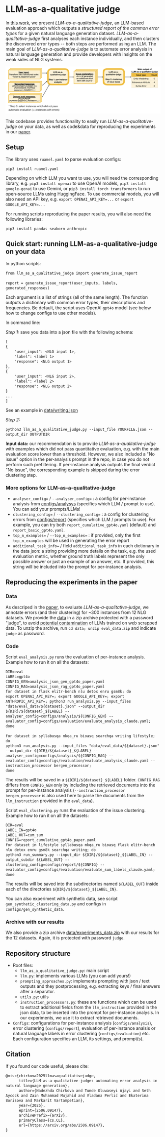 # LLM-as-a-qualitative judge

In [this work](https://arxiv.org/abs/2506.09147), we present _LLM-as-a-qualitative-judge_, an LLM-based evaluation approach which outputs a _structured report of the common error types_ for a given natural language generation dataset. _LLM-as-a-qualitative-judge_ first analyses each instance individually, and then clusters the discovered error types -- both steps are performed using an LLM. The main goal of _LLM-as-a-qualitative-judge_ is to automate error analysis in natural language generation and provide developers with insights on the weak sides of NLG systems. 

![](https://github.com/tunde-ajayi/llm-as-a-qualitative-judge/blob/main/illustration.png?raw=true)

This codebase provides functionality to easily run _LLM-as-a-qualitative-judge_ on your data, as well as code&data for reproducing the experiments in our [paper](https://arxiv.org/abs/2506.09147).

## Setup
The library uses `ruamel.yaml` to parse evaluation configs:
```
pip3 install ruamel.yaml
```

Depending on which LLM you want to use, you will need the corresponding library, e.g. `pip3 install openai` to use OpenAI models, `pip3 install google-genai` to use Gemini, or `pip3 install torch transformers` to run open-source LLMs using HuggingFace. To use commercial models, you will also need an API key, e.g. `export OPENAI_API_KEY=...` or `export GOOGLE_API_KEY=...`

For running scripts reproducing the paper results, you will also need the following libraries:
```
pip3 install pandas seaborn anthropic
```

## Quick start: running LLM-as-a-qualitative-judge on your data

In python scripts:
```
from llm_as_a_qualitative_judge import generate_issue_report

report = generate_issue_report(user_inputs, labels, generated_responses)
```

Each argument is a list of strings (all of the same length). The function outputs a dictionary with common error types, their descriptions and frequencies. Be default, the script uses OpenAI `gpt4o` model (see below how to change configs to use other models).

In command line: 

_Step 1:_ save you data into a json file with the following schema:
```
[
{
    "user_input": <NLG input 1>,
    "label": <label 1>
    "response": <NLG output 1>
},
{
    "user_input": <NLG input 2>,
    "label": <label 2>
    "response": <NLG output 2>
}
...
]
```

See an example in [data/writing.json](https://github.com/tunde-ajayi/llm-as-a-qualitative-judge/blob/main/data/writing.json)

_Step 2:_
```
python3 llm_as_a_qualitative_judge.py --input_file YOURFILE.json --output_dir OUTPUTDIR
```

__Input data:__ our recommendation is to provide _LLM-as-a-qualitative-judge_ with examples which did not pass quantitative evaluation, e.g. with the main evaluation score lower than a threshold. However, we also included a "No issue" option in the per-analysis prompt in the repo, in case you do not perform such prefiltering. If per-instance analysis outputs the final verdict "No issue", the corresponding example is skipped during the error clustering step.

### More options for LLM-as-a-qualitative-judge

* `analyser_config=` / `--analyser_config=` : a config for per-instance analysis from [configs/analysys](https://github.com/tunde-ajayi/llm-as-a-qualitative-judge/tree/main/configs/analysis) (specifies which LLM / prompt to use). You can add your prompts/LLMs!
* `clustering_config=` / `--clustering_config=` : a config for clustering errors from [configs/report](https://github.com/tunde-ajayi/llm-as-a-qualitative-judge/tree/main/configs/report) (specifies which LLM / prompts to use). For example, you can try both `report_cumulative_gpt4o.yaml` (default) and `report_basic_gpt4o.yaml`.
* `top_n_examples=` / `--top_n_examples=` : if provided, only the first `top_n_examples` will be used in generating the error report
* `additional_task_info=` / field `additional_task_info` in each dictionary in the data json: a string providing more details on the task, e.g. the used evaluation metric, whether ground truth labels represent the only possible answer or just an example of an answer, etc. If provided, this string will be included into the prompt for per-instance analysis.

## Reproducing the experiments in the paper

### Data

As descriped in the [paper](), to evaluate _LLM-as-a-qualitative-judge_, we annotate errors (and their clustering) for ~300 instances from 12 NLG datasets. We provide the [data](https://github.com/tunde-ajayi/llm-as-a-qualitative-judge/blob/main/data/eval_data.zip) in a zip archive protected with a password "judge", to avoid [potential contamination](https://arxiv.org/abs/2310.18018) of LLMs trained on web scrapped data. To unzip the archive, run `cd data; unzip eval_data.zip` and indicate `judge` as password.

### Code

Script `eval_analysis.py` runs the evaluation of per-instance analysis. Example how to run it on all the datasets:
```
DIR=eval
LABEL=gpt4o
CONFIG_GEN=analysis_json_gen_gpt4o_paper.yaml
CONFIG_RAG=analysis_json_rag_gpt4o_paper.yaml
for dataset in flask elitr-bench nlu detox enru gsm8k; do
export OPENAI_API_KEY=; export GOOGLE_API_KEY=; export ANTHROPIC_API_KEY=; python3 run_analysis.py --input_files "data/eval_data/${dataset}.json" --output_dir ${DIR}/${dataset}_${LABEL} --analyser_config=configs/analysis/${CONFIG_GEN} --evaluator_config=configs/evaluation/evaluate_analysis_claude.yaml;
done

for dataset in syllabusqa mkqa_ru bioasq searchqa writing lifestyle; do
python3 run_analysis.py --input_files "data/eval_data/${dataset}.json" --output_dir ${DIR}/${dataset}_${LABEL} --analyser_config=configs/analysis/${CONFIG_RAG} --evaluator_config=configs/evaluation/evaluate_analysis_claude.yaml --instruction_processor bergen_processor;
done
```

The results will be saved in a `${DIR}/${dataset}_${LABEL}` folder. `CONFIG_RAG` differs from `CONFIG_GEN` only by including the retrieved documents into the prompt for per-instance analysis (`--instruction_processor bergen_processor` is also used here to parse the documents from the `llm_instruction` provided in the `eval_data`).

Script `eval_clustering.py` runs the evaluation of the issue clustering. Example how to run it on all the datasets:
```
DIR=eval
LABEL_IN=gpt4o
LABEL_OUT=cum_sum
CONFIG=report_cumulative_gpt4o_paper.yaml
for dataset in lifestyle syllabusqa mkqa_ru bioasq flask elitr-bench nlu detox enru gsm8k searchqa writing; do
python3 run_summary.py --input_dir ${DIR}/${dataset}_${LABEL_IN} --output_subdir ${LABEL_OUT} --clustering_config=configs/report/${CONFIG} --evaluator_config=configs/evaluation/evaluate_sum_labels_claude.yaml; done
```

The results will be saved into the subdirectories named `${LABEL_OUT}` inside each of the directories `${DIR}/${dataset}_${LABEL_IN}`.

You can also experiment with synthetic data, see script `gen_synthetic_clustering_data.py` and configs in `configs/gen_synthetic_data`.

### Archive with our results

We also provide a zip archive [data/experiments_data.zip](https://github.com/tunde-ajayi/llm-as-a-qualitative-judge/blob/main/data/experiments_data.zip) with our results for the 12 datasets. Again, it is protected with password `judge`.

## Repository structure

* Root files:
    * `llm_as_a_qualitative_judge.py`: main script
    * `llm.py`: implements various LLMs (you can add yours!)
    * `prompting_approaches.py`: implements prompting with json / text outputs and they postprocessing, e.g. extracting keys / final answers after a separator.
    * `utils.py`: utils
    * `instruction_processors.py`: these are functions which can be used to extract additional fields from the `llm_instruction` provided in the json data, to be inserted into the prompt for per-instance analysis. In our experiments, we use it to extract retrieved documents.
* `Configs`: configurations for per-instance analysis (`configs/analysis`), error clustering (`configs/report`), evaluation of per-instance analsis or natural language labels in error clustering (`configs/evaluation`) etc. Each configuration specifies an LLM, its settings, and prompt(s).

## Citation

If you found our code useful, please cite:
```
@misc{chirkova2025llmasaqualitativejudge,
      title={LLM-as-a-qualitative-judge: automating error analysis in natural language generation}, 
      author={Nadezhda Chirkova and Tunde Oluwaseyi Ajayi and Seth Aycock and Zain Muhammad Mujahid and Vladana Perlić and Ekaterina Borisova and Markarit Vartampetian},
      year={2025},
      eprint={2506.09147},
      archivePrefix={arXiv},
      primaryClass={cs.CL},
      url={https://arxiv.org/abs/2506.09147}, 
}
```

